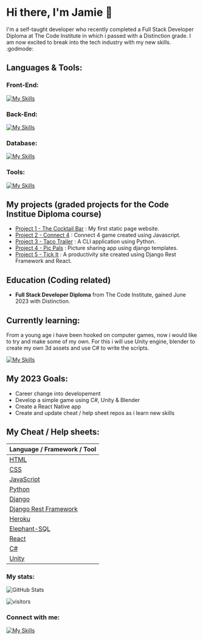 # Hi there, I'm Jamie 👋

I'm a self-taught developer who recently completed a Full Stack Developer Diploma at The Code Institute in which i passed with a Distinction grade. I am now excited to break into the tech industry with my new skills. :godmode:

## Languages & Tools:

### Front-End:
[![My Skills](https://skillicons.dev/icons?i=html,css,javascript,react&theme=dark)](https://skillicons.dev)

### Back-End:
[![My Skills](https://skillicons.dev/icons?i=py,cs,django&theme=dark)](https://skillicons.dev)

### Database:
[![My Skills](https://skillicons.dev/icons?i=postgres&theme=dark)](https://skillicons.dev)

### Tools:
[![My Skills](https://skillicons.dev/icons?i=git,github,heroku,raspberrypi,vscode&theme=dark)](https://skillicons.dev)

## My projects (graded projects for the Code Institue Diploma course)

- [Project 1 - The Cocktail Bar](https://github.com/jkingportfolio/CI_PP1_TheCocktailBar) : My first static page website.
- [Project 2 - Connect 4](https://github.com/jkingportfolio/CI_PP2_Connect4) : Connect 4 game created using Javascript.
- [Project 3 - Taco Trailer](https://github.com/jkingportfolio/CI_PP3_Taco_Trailer) : A CLI application using Python.
- [Project 4 - Pic Pals](https://github.com/jkingportfolio/CI_PP4_Pic_Pals) : Picture sharing app using django templates.
- [Project 5 - Tick It](https://github.com/jkingportfolio/ci_pp5_tick_it_react) : A productivity site created using Django Rest Framework and React.

## Education (Coding related)

- **Full Stack Developer Diploma** from The Code Institute, gained June 2023 with Distinction.

## Currently learning:

From a young age i have been hooked on computer games, now i would like to try and make some of my own. For this i will use Unity engine, blender to create my own 3d assets and use C# to write the scripts.

[![My Skills](https://skillicons.dev/icons?i=cs,blender,unity&theme=dark)](https://skillicons.dev)

## My 2023 Goals:
- Career change into developement
- Develop a simple game using C#, Unity & Blender
- Create a React Native app
- Create and update cheat / help sheet repos as i learn new skills

## My Cheat / Help sheets:

<div align="left">
  
| Language / Framework / Tool   |
| ----------- |
| [HTML](https://github.com/jkingportfolio/HTML-Cheatsheet) |
| [CSS](https://github.com/jkingportfolio/CSS-Cheatsheet) |
| [JavaScript](https://github.com/jkingportfolio/JavaScript-Cheatsheet) |
| [Python](https://github.com/jkingportfolio/Python-Cheatsheet) |
| [Django](https://github.com/jkingportfolio/Django-Cheatsheet) |
| [Django Rest Framework](https://github.com/jkingportfolio/Drf-Cheatsheet) |
| [Heroku](https://github.com/jkingportfolio/Heroku-Cheatsheet) |
| [Elephant-SQL](https://github.com/jkingportfolio/Elephant-SQL-Cheatsheet) |
| [React](https://github.com/jkingportfolio/Reactjs-Cheatsheet) |
| [C#](https://github.com/jkingportfolio/C#-Cheatsheet) |
| [Unity](https://github.com/jkingportfolio/Unity-Cheatsheet) |

</div>


### My stats:

![GitHub Stats](https://github-readme-stats.vercel.app/api?username=jkingportfolio&theme=chartreuse-dark&show_icons=true)

![visitors](https://visitor-badge.laobi.icu/badge?page_id=jkingportfolio.jkingportfolio)

### Connect with me:

[![My Skills](https://skillicons.dev/icons?i=linkedin&theme=dark)](https://uk.linkedin.com/in/jamie-king-25938123)
